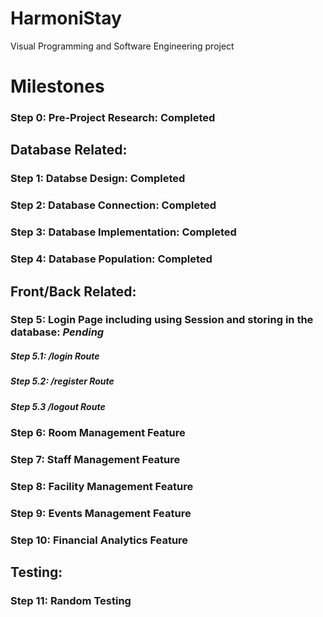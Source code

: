 # HarmoniStay
Visual Programming and Software Engineering project

# Milestones


### **Step 0**: Pre-Project Research: **Completed**

## Database Related:

### **Step 1**: Databse Design: **Completed**

### **Step 2**: Database Connection: **Completed**

### **Step 3**: Database Implementation: **Completed**

### **Step 4**: Database Population: **Completed**

## Front/Back Related:

### **Step 5**: Login Page including using Session and storing in the database: *Pending*

##### Step 5.1: /login Route

##### Step 5.2: /register Route

##### Step 5.3 /logout Route

### **Step 6**: Room Management Feature

### **Step 7**: Staff Management Feature

### **Step 8**: Facility Management Feature

### **Step 9**: Events Management Feature

### **Step 10**: Financial Analytics Feature

## Testing:

### **Step 11**: Random Testing
